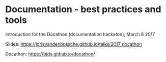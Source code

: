 # Documentation - best practices and tools

Introduction for the Docathon (documentation hackaton), March 8 2017

Slides: https://jorisvandenbossche.github.io/talks/2017_docathon

Docathon: https://bids.github.io/docathon/
